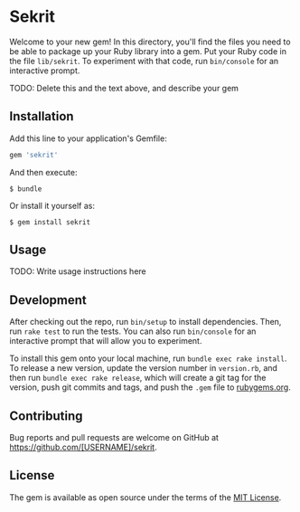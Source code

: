 # Sekrit

Welcome to your new gem! In this directory, you'll find the files you need to be able to package up your Ruby library into a gem. Put your Ruby code in the file `lib/sekrit`. To experiment with that code, run `bin/console` for an interactive prompt.

TODO: Delete this and the text above, and describe your gem

## Installation

Add this line to your application's Gemfile:

```ruby
gem 'sekrit'
```

And then execute:

    $ bundle

Or install it yourself as:

    $ gem install sekrit

## Usage

TODO: Write usage instructions here

## Development

After checking out the repo, run `bin/setup` to install dependencies. Then, run `rake test` to run the tests. You can also run `bin/console` for an interactive prompt that will allow you to experiment.

To install this gem onto your local machine, run `bundle exec rake install`. To release a new version, update the version number in `version.rb`, and then run `bundle exec rake release`, which will create a git tag for the version, push git commits and tags, and push the `.gem` file to [rubygems.org](https://rubygems.org).

## Contributing

Bug reports and pull requests are welcome on GitHub at https://github.com/[USERNAME]/sekrit.

## License

The gem is available as open source under the terms of the [MIT License](https://opensource.org/licenses/MIT).
